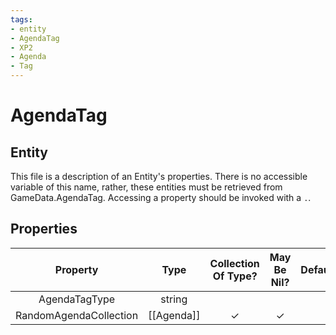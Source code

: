 ```yaml
---
tags:
- entity
- AgendaTag
- XP2
- Agenda
- Tag
---
```

# AgendaTag
## Entity
This file is a description of an Entity's properties. There is no accessible variable of this name, rather, these entities must be retrieved from GameData.AgendaTag. Accessing a property should be invoked with a `.`.
## Properties
|	Property	|	Type	|	Collection Of Type?	|	May Be Nil?	|	Default	|	References	|	Key	|	Notes	|
|	:-:	|	:-:	|	:-:	|	:-:	|	:-:	|	:-:	|	:-:	|	-:	|
|	AgendaTagType	|	string	|		|		|		|		|		|	|
|	RandomAgendaCollection	|	[[Agenda]]	|	✓	|	✓	|		|		|		|	|
